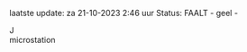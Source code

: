 laatste update: 
za 21-10-2023  2:46   uur 
Status: FAALT - geel - 
<div class="service R">J</div><div class="service Y">microstation</div>